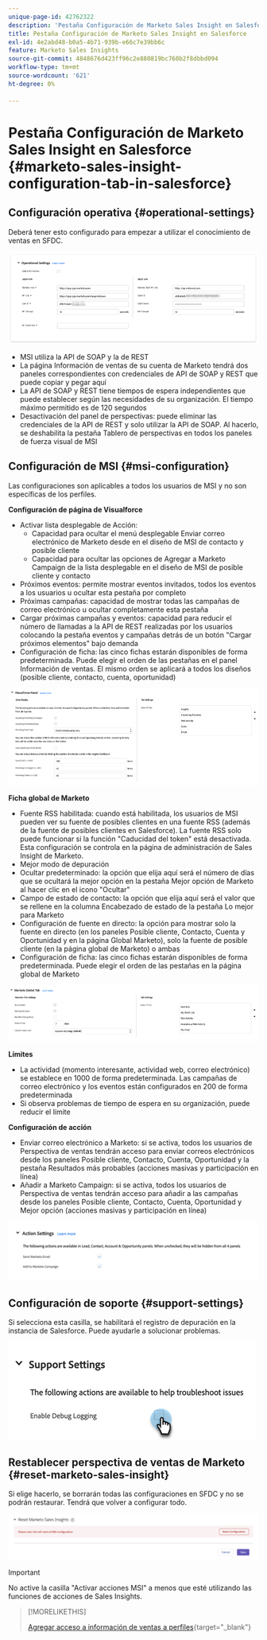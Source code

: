 ```yaml
---
unique-page-id: 42762322
description: 'Pestaña Configuración de Marketo Sales Insight en Salesforce: Documentos de Marketo: documentación del producto'
title: Pestaña Configuración de Marketo Sales Insight en Salesforce
exl-id: 4e2abd48-b0a5-4b71-939b-e66c7e39bb6c
feature: Marketo Sales Insights
source-git-commit: 4848676d423ff96c2e880819bc760b2f8dbbd094
workflow-type: tm+mt
source-wordcount: '621'
ht-degree: 0%

---
```


# Pestaña Configuración de Marketo Sales Insight en Salesforce {#marketo-sales-insight-configuration-tab-in-salesforce}

## Configuración operativa {#operational-settings}

Deberá tener esto configurado para empezar a utilizar el conocimiento de ventas en SFDC.

![](assets/marketo-sales-insight-configuration-tab-in-salesforce-1.png)

* MSI utiliza la API de SOAP y la de REST
* La página Información de ventas de su cuenta de Marketo tendrá dos paneles correspondientes con credenciales de API de SOAP y REST que puede copiar y pegar aquí
* La API de SOAP y REST tiene tiempos de espera independientes que puede establecer según las necesidades de su organización. El tiempo máximo permitido es de 120 segundos
* Desactivación del panel de perspectivas: puede eliminar las credenciales de la API de REST y solo utilizar la API de SOAP. Al hacerlo, se deshabilita la pestaña Tablero de perspectivas en todos los paneles de fuerza visual de MSI

## Configuración de MSI {#msi-configuration}

Las configuraciones son aplicables a todos los usuarios de MSI y no son específicas de los perfiles.

**Configuración de página de Visualforce**

* Activar lista desplegable de Acción:
   * Capacidad para ocultar el menú desplegable Enviar correo electrónico de Marketo desde en el diseño de MSI de contacto y posible cliente
   * Capacidad para ocultar las opciones de Agregar a Marketo Campaign de la lista desplegable en el diseño de MSI de posible cliente y contacto
* Próximos eventos: permite mostrar eventos invitados, todos los eventos a los usuarios u ocultar esta pestaña por completo
* Próximas campañas: capacidad de mostrar todas las campañas de correo electrónico u ocultar completamente esta pestaña
* Cargar próximas campañas y eventos: capacidad para reducir el número de llamadas a la API de REST realizadas por los usuarios colocando la pestaña eventos y campañas detrás de un botón &quot;Cargar próximos elementos&quot; bajo demanda
* Configuración de ficha: las cinco fichas estarán disponibles de forma predeterminada. Puede elegir el orden de las pestañas en el panel Información de ventas. El mismo orden se aplicará a todos los diseños (posible cliente, contacto, cuenta, oportunidad)

![](assets/marketo-sales-insight-configuration-tab-in-salesforce-2.png)

**Ficha global de Marketo**

* Fuente RSS habilitada: cuando está habilitada, los usuarios de MSI pueden ver su fuente de posibles clientes en una fuente RSS (además de la fuente de posibles clientes en Salesforce). La fuente RSS solo puede funcionar si la función &quot;Caducidad del token&quot; está desactivada. Esta configuración se controla en la página de administración de Sales Insight de Marketo.
* Mejor modo de depuración
* Ocultar predeterminado: la opción que elija aquí será el número de días que se ocultará la mejor opción en la pestaña Mejor opción de Marketo al hacer clic en el icono &quot;Ocultar&quot;
* Campo de estado de contacto: la opción que elija aquí será el valor que se rellene en la columna Encabezado de estado de la pestaña Lo mejor para Marketo
* Configuración de fuente en directo: la opción para mostrar solo la fuente en directo (en los paneles Posible cliente, Contacto, Cuenta y Oportunidad y en la página Global Marketo), solo la fuente de posible cliente (en la página global de Marketo) o ambas
* Configuración de ficha: las cinco fichas estarán disponibles de forma predeterminada. Puede elegir el orden de las pestañas en la página global de Marketo

![](assets/marketo-sales-insight-configuration-tab-in-salesforce-3.png)

**Límites**

* La actividad (momento interesante, actividad web, correo electrónico) se establece en 1000 de forma predeterminada. Las campañas de correo electrónico y los eventos están configurados en 200 de forma predeterminada
* Si observa problemas de tiempo de espera en su organización, puede reducir el límite

**Configuración de acción**

* Enviar correo electrónico a Marketo: si se activa, todos los usuarios de Perspectiva de ventas tendrán acceso para enviar correos electrónicos desde los paneles Posible cliente, Contacto, Cuenta, Oportunidad y la pestaña Resultados más probables (acciones masivas y participación en línea)
* Añadir a Marketo Campaign: si se activa, todos los usuarios de Perspectiva de ventas tendrán acceso para añadir a las campañas desde los paneles Posible cliente, Contacto, Cuenta, Oportunidad y Mejor opción (acciones masivas y participación en línea)

![](assets/marketo-sales-insight-configuration-tab-in-salesforce-4.png)

## Configuración de soporte {#support-settings}

Si selecciona esta casilla, se habilitará el registro de depuración en la instancia de Salesforce. Puede ayudarle a solucionar problemas.

![](assets/marketo-sales-insight-configuration-tab-in-salesforce-5.png)

## Restablecer perspectiva de ventas de Marketo {#reset-marketo-sales-insight}

Si elige hacerlo, se borrarán todas las configuraciones en SFDC y no se podrán restaurar. Tendrá que volver a configurar todo.

![](assets/marketo-sales-insight-configuration-tab-in-salesforce-6.png)

>[!IMPORTANT]
>
>No active la casilla &quot;Activar acciones MSI&quot; a menos que esté utilizando las funciones de acciones de Sales Insights.

>[!MORELIKETHIS]
>
>[Agregar acceso a información de ventas a perfiles](/help/marketo/product-docs/marketo-sales-insight/msi-for-salesforce/configuration/add-sales-insight-access-to-profiles.md){target="_blank"}
